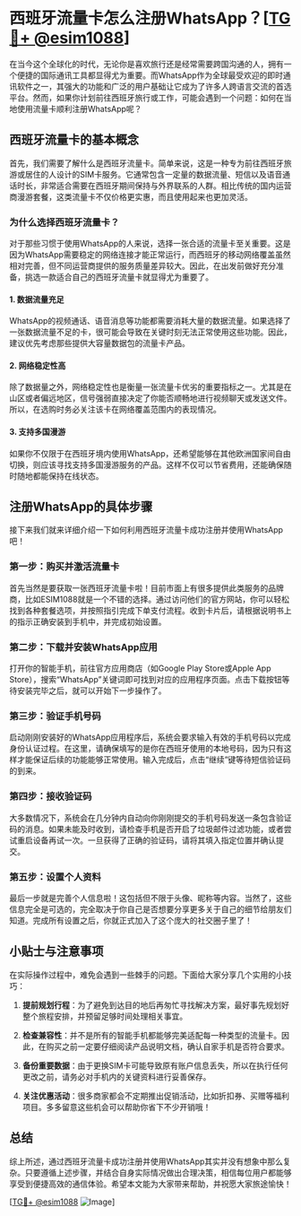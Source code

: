 # 西班牙流量卡怎么注册WhatsApp？[[TG💪+ @esim1088](https://t.me/s/esim1088)]

在当今这个全球化的时代，无论你是喜欢旅行还是经常需要跨国沟通的人，拥有一个便捷的国际通讯工具都显得尤为重要。而WhatsApp作为全球最受欢迎的即时通讯软件之一，其强大的功能和广泛的用户基础让它成为了许多人跨语言交流的首选平台。然而，如果你计划前往西班牙旅行或工作，可能会遇到一个问题：如何在当地使用流量卡顺利注册WhatsApp呢？

## 西班牙流量卡的基本概念

首先，我们需要了解什么是西班牙流量卡。简单来说，这是一种专为前往西班牙旅游或居住的人设计的SIM卡服务。它通常包含一定量的数据流量、短信以及语音通话时长，非常适合需要在西班牙期间保持与外界联系的人群。相比传统的国内运营商漫游套餐，这类流量卡不仅价格更实惠，而且使用起来也更加灵活。

### 为什么选择西班牙流量卡？

对于那些习惯于使用WhatsApp的人来说，选择一张合适的流量卡至关重要。这是因为WhatsApp需要稳定的网络连接才能正常运行，而西班牙的移动网络覆盖虽然相对完善，但不同运营商提供的服务质量差异较大。因此，在出发前做好充分准备，挑选一款适合自己的西班牙流量卡就显得尤为重要了。

#### 1. 数据流量充足
WhatsApp的视频通话、语音消息等功能都需要消耗大量的数据流量。如果选择了一张数据流量不足的卡，很可能会导致在关键时刻无法正常使用这些功能。因此，建议优先考虑那些提供大容量数据包的流量卡产品。

#### 2. 网络稳定性高
除了数据量之外，网络稳定性也是衡量一张流量卡优劣的重要指标之一。尤其是在山区或者偏远地区，信号强弱直接决定了你能否顺畅地进行视频聊天或发送文件。所以，在选购时务必关注该卡在网络覆盖范围内的表现情况。

#### 3. 支持多国漫游
如果你不仅限于在西班牙境内使用WhatsApp，还希望能够在其他欧洲国家间自由切换，则应该寻找支持多国漫游服务的产品。这样不仅可以节省费用，还能确保随时随地都能保持在线状态。

## 注册WhatsApp的具体步骤

接下来我们就来详细介绍一下如何利用西班牙流量卡成功注册并使用WhatsApp吧！

### 第一步：购买并激活流量卡
首先当然是要获取一张西班牙流量卡啦！目前市面上有很多提供此类服务的品牌商，比如ESIM1088就是一个不错的选择。通过访问他们的官方网站，你可以轻松找到各种套餐选项，并按照指引完成下单支付流程。收到卡片后，请根据说明书上的指示正确安装到手机中，并完成初始设置。

### 第二步：下载并安装WhatsApp应用
打开你的智能手机，前往官方应用商店（如Google Play Store或Apple App Store），搜索“WhatsApp”关键词即可找到对应的应用程序页面。点击下载按钮等待安装完毕之后，就可以开始下一步操作了。

### 第三步：验证手机号码
启动刚刚安装好的WhatsApp应用程序后，系统会要求输入有效的手机号码以完成身份认证过程。在这里，请确保填写的是你在西班牙使用的本地号码，因为只有这样才能保证后续的功能能够正常使用。输入完成后，点击“继续”键等待短信验证码的到来。

### 第四步：接收验证码
大多数情况下，系统会在几分钟内自动向你刚刚提交的手机号码发送一条包含验证码的消息。如果未能及时收到，请检查手机是否开启了垃圾邮件过滤功能，或者尝试重启设备再试一次。一旦获得了正确的验证码，请将其填入指定位置并确认提交。

### 第五步：设置个人资料
最后一步就是完善个人信息啦！这包括但不限于头像、昵称等内容。当然了，这些信息完全是可选的，完全取决于你自己是否想要分享更多关于自己的细节给朋友们知道。完成所有设置之后，你就正式加入了这个庞大的社交圈子里了！

## 小贴士与注意事项

在实际操作过程中，难免会遇到一些棘手的问题。下面给大家分享几个实用的小技巧：

1. **提前规划行程**：为了避免到达目的地后再匆忙寻找解决方案，最好事先规划好整个旅程安排，并预留足够时间处理相关事宜。
   
2. **检查兼容性**：并不是所有的智能手机都能够完美适配每一种类型的流量卡。因此，在购买之前一定要仔细阅读产品说明文档，确认自家手机是否符合要求。

3. **备份重要数据**：由于更换SIM卡可能导致原有账户信息丢失，所以在执行任何更改之前，请务必对手机内的关键资料进行妥善保存。

4. **关注优惠活动**：很多商家都会不定期推出促销活动，比如折扣券、买赠等福利项目。多多留意这些机会可以帮助你省下不少开销哦！

## 总结

综上所述，通过西班牙流量卡成功注册并使用WhatsApp其实并没有想象中那么复杂。只要遵循上述步骤，并结合自身实际情况做出合理决策，相信每位用户都能够享受到便捷高效的通信体验。希望本文能为大家带来帮助，并祝愿大家旅途愉快！

[[TG💪+ @esim1088](https://t.me/s/esim1088) ![Image](https://i.postimg.cc/4NQfJmqS/Snipaste-2025-05-13-00-14-12.png)]